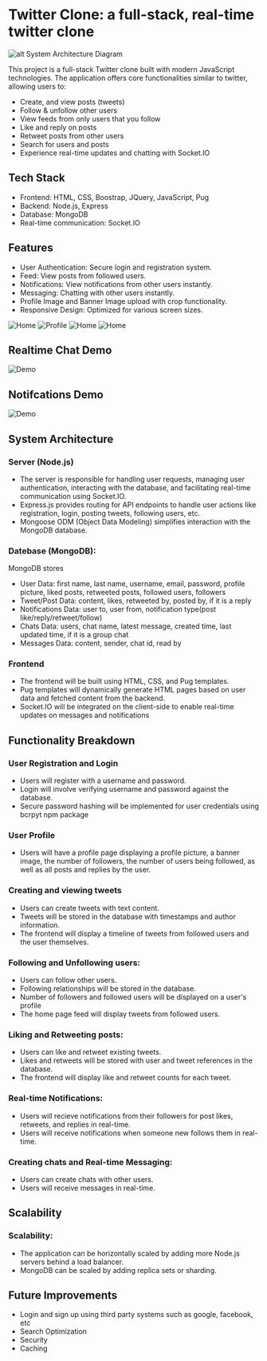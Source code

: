 # Twitter Clone: a full-stack, real-time twitter clone
![alt System Architecture Diagram](/system-diagram.png)

This project is a full-stack Twitter clone built with modern JavaScript technologies. The application offers core functionalities similar to twitter, allowing users to:

- Create, and view posts (tweets)
- Follow & unfollow other users 
- View feeds from only users that you follow
- Like and reply on posts
- Retweet posts from other users
- Search for users and posts
- Experience real-time updates and chatting with Socket.IO

## Tech Stack
- Frontend: HTML, CSS, Boostrap, JQuery, JavaScript, Pug 
- Backend: Node.js, Express
- Database: MongoDB
- Real-time communication: Socket.IO

## Features
- User Authentication: Secure login and registration system.
- Feed: View posts from followed users.
- Notifications: View notifications from other users instantly.
- Messaging: Chatting with other users instantly.
- Profile Image and Banner Image upload with crop functionality.
- Responsive Design: Optimized for various screen sizes.

![Home](/demo/homepage.png)
![Profile](/demo/profilePage.png)
![Home](/demo/notifications.png)
![Home](/demo/messages.png)

## Realtime Chat Demo
![Demo](/demo/ChatDemo.gif)

## Notifcations Demo
![Demo](/demo/NotificationsDemo.gif)

## System Architecture

### Server (Node.js)
- The server is responsible for handling user requests, managing user authentication, interacting with the database, and facilitating real-time communication using Socket.IO.
- Express.js provides routing for API endpoints to handle user actions like registration, login, posting tweets, following users, etc.
- Mongoose ODM (Object Data Modeling) simplifies interaction with the MongoDB database.

### Datebase (MongoDB): 
MongoDB stores 
- User Data: first name, last name, username, email, password, profile picture, liked posts, retweeted posts, followed users, followers
- Tweet/Post Data: content, likes, retweeted by, posted by, if it is a reply
- Notifications Data: user to, user from, notification type(post like/reply/retweet/follow)
- Chats Data: users, chat name, latest message, created time, last updated time, if it is a group chat
- Messages Data: content, sender, chat id, read by 

### Frontend
- The frontend will be built using HTML, CSS, and Pug templates.
- Pug templates will dynamically generate HTML pages based on user data and fetched content from the backend.
- Socket.IO will be integrated on the client-side to enable real-time updates on messages and notifications

## Functionality Breakdown

### User Registration and Login
- Users will register with a username and password.
- Login will involve verifying username and password against the database.
- Secure password hashing will be implemented for user credentials using bcrpyt npm package

### User Profile
- Users will have a profile page displaying a profile picture, a banner image, the number of followers, the number of users being followed, as well as all posts and replies by the user.

### Creating and viewing tweets
- Users can create tweets with text content.
- Tweets will be stored in the database with timestamps and author information.
- The frontend will display a timeline of tweets from followed users and the user themselves.

### Following and Unfollowing users:
- Users can follow other users.
- Following relationships will be stored in the database.
- Number of followers and followed users will be displayed on a user's profile
- The home page feed will display tweets from followed users.

### Liking and Retweeting posts:
- Users can like and retweet existing tweets.
- Likes and retweets will be stored with user and tweet references in the database.
- The frontend will display like and retweet counts for each tweet.

### Real-time Notifications:
- Users will recieve notifications from their followers for post likes, retweets, and replies in real-time.
- Users will receive notifications when someone new follows them in real-time.

### Creating chats and Real-time Messaging:
- Users can create chats with other users.
- Users will receive messages in real-time.

## Scalability

### Scalability:
- The application can be horizontally scaled by adding more Node.js servers behind a load balancer.
- MongoDB can be scaled by adding replica sets or sharding.

## Future Improvements
- Login and sign up using third party systems such as google, facebook, etc 
- Search Optimization
- Security
- Caching


